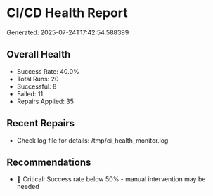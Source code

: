 # CI/CD Health Report

Generated: 2025-07-24T17:42:54.588399

## Overall Health
- Success Rate: 40.0%
- Total Runs: 20
- Successful: 8
- Failed: 11
- Repairs Applied: 35

## Recent Repairs
- Check log file for details: /tmp/ci_health_monitor.log

## Recommendations
- 🚨 Critical: Success rate below 50% - manual intervention may be needed
